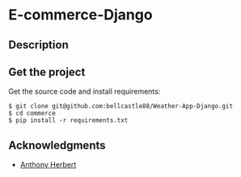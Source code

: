# E-commerce-Django
 
 

## Description



## Get the project

Get the source code and install requirements:

```
$ git clone git@github.com:bellcastle88/Weather-App-Django.git
$ cd commerce
$ pip install -r requirements.txt
```

## Acknowledgments

* [Anthony Herbert]( https://www.digitalocean.com/community/tutorials/how-to-build-a-weather-app-in-django )

